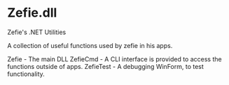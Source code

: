 Zefie.dll
=========

Zefie's .NET Utilities

A collection of useful functions used by zefie in his apps.

Zefie - The main DLL
ZefieCmd - A CLI interface is provided to access the functions outside of apps.
ZefieTest - A debugging WinForm, to test functionality.
